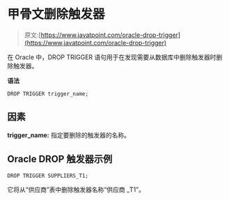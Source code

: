 # 甲骨文删除触发器

> 原文:[https://www.javatpoint.com/oracle-drop-trigger](https://www.javatpoint.com/oracle-drop-trigger)

在 Oracle 中，DROP TRIGGER 语句用于在发现需要从数据库中删除触发器时删除触发器。

**语法**

```
DROP TRIGGER trigger_name; 

```

## 因素

**trigger_name:** 指定要删除的触发器的名称。

## Oracle DROP 触发器示例

```
DROP TRIGGER SUPPLIERS_T1; 

```

它将从“供应商”表中删除触发器名称“供应商 _T1”。